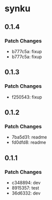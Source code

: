 # synku

## 0.1.4

### Patch Changes

- b777c5a: fixup
- b777c5a: fixup

## 0.1.3

### Patch Changes

- f250543: fixup

## 0.1.2

### Patch Changes

- 7ba5d31: readme
- fd0dfd8: readme

## 0.1.1

### Patch Changes

- c348894: dev
- 8915357: test
- 36d6332: dev
